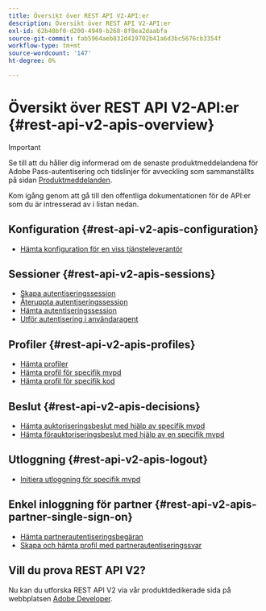 ```yaml
---
title: Översikt över REST API V2-API:er
description: Översikt över REST API V2-API:er
exl-id: 62b48bf0-d200-4949-b268-8f8ea2daabfa
source-git-commit: fab5964aeb832d419702b41a6d3bc5676cb3354f
workflow-type: tm+mt
source-wordcount: '147'
ht-degree: 0%

---
```


# Översikt över REST API V2-API:er {#rest-api-v2-apis-overview}

>[!IMPORTANT]
>
> Se till att du håller dig informerad om de senaste produktmeddelandena för Adobe Pass-autentisering och tidslinjer för avveckling som sammanställts på sidan [Produktmeddelanden](/help/authentication/product-announcements.md).

Kom igång genom att gå till den offentliga dokumentationen för de API:er som du är intresserad av i listan nedan.

## Konfiguration {#rest-api-v2-apis-configuration}

* [Hämta konfiguration för en viss tjänsteleverantör](configuration-apis/rest-api-v2-configuration-apis-retrieve-configuration-for-specific-service-provider.md)

## Sessioner {#rest-api-v2-apis-sessions}

* [Skapa autentiseringssession](sessions-apis/rest-api-v2-sessions-apis-create-authentication-session.md)
* [Återuppta autentiseringssession](sessions-apis/rest-api-v2-sessions-apis-resume-authentication-session.md)
* [Hämta autentiseringssession](sessions-apis/rest-api-v2-sessions-apis-retrieve-authentication-session-information-using-code.md)
* [Utför autentisering i användaragent](sessions-apis/rest-api-v2-sessions-apis-perform-authentication-in-user-agent.md)

## Profiler {#rest-api-v2-apis-profiles}

* [Hämta profiler](profiles-apis/rest-api-v2-profiles-apis-retrieve-profiles.md)
* [Hämta profil för specifik mvpd](profiles-apis/rest-api-v2-profiles-apis-retrieve-profile-for-specific-mvpd.md)
* [Hämta profil för specifik kod](profiles-apis/rest-api-v2-profiles-apis-retrieve-profile-for-specific-code.md)

## Beslut {#rest-api-v2-apis-decisions}

* [Hämta auktoriseringsbeslut med hjälp av specifik mvpd](decisions-apis/rest-api-v2-decisions-apis-retrieve-authorization-decisions-using-specific-mvpd.md)
* [Hämta förauktoriseringsbeslut med hjälp av en specifik mvpd](decisions-apis/rest-api-v2-decisions-apis-retrieve-preauthorization-decisions-using-specific-mvpd.md)

## Utloggning {#rest-api-v2-apis-logout}

* [Initiera utloggning för specifik mvpd](logout-apis/rest-api-v2-logout-apis-initiate-logout-for-specific-mvpd.md)

## Enkel inloggning för partner {#rest-api-v2-apis-partner-single-sign-on}

* [Hämta partnerautentiseringsbegäran](partner-single-sign-on-apis/rest-api-v2-partner-single-sign-on-apis-retrieve-partner-authentication-request.md)
* [Skapa och hämta profil med partnerautentiseringssvar](partner-single-sign-on-apis/rest-api-v2-partner-single-sign-on-apis-retrieve-profile-using-partner-authentication-response.md)

## Vill du prova REST API V2?

Nu kan du utforska REST API V2 via vår produktdedikerade sida på webbplatsen [Adobe Developer](https://developer.adobe.com/adobe-pass/).
